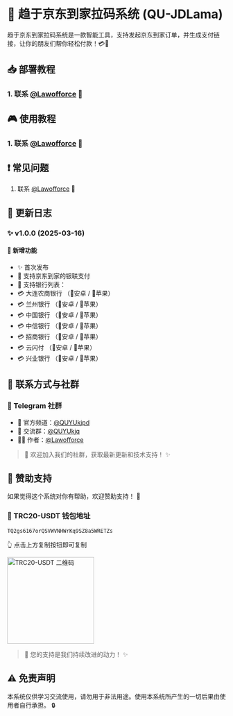 # 🚀 趋于京东到家拉码系统 (QU-JDLama)

趋于京东到家拉码系统是一款智能工具，支持发起京东到家订单，并生成支付链接，让你的朋友们帮你轻松付款！💳🚀

## 📥 部署教程
### 1. 联系 [@Lawofforce](https://t.me/Lawofforce) 🔧

## 🎮 使用教程
### 1. 联系 [@Lawofforce](https://t.me/Lawofforce) 📱

## ❗ 常见问题
1. 联系 [@Lawofforce](https://t.me/Lawofforce) 💬

## 📝 更新日志
### ✨ v1.0.0 (2025-03-16)
#### 🌟 新增功能
- ✨ 首次发布
- 🚀 支持京东到家的银联支付
- 🏦 支持银行列表：
- 💳 大连农商银行 （📱安卓 / 🍏苹果）
- 💳 兰州银行 （📱安卓 / 🍏苹果）
- 💳 中国银行 （📱安卓 / 🍏苹果）
- 💳 中信银行 （📱安卓 / 🍏苹果）
- 💳 招商银行 （📱安卓 / 🍏苹果）
- 💳 云闪付 （📱安卓 / 🍏苹果）
- 💳 兴业银行 （📱安卓 / 🍏苹果）

## 🤝 联系方式与社群

### 📱 Telegram 社群
- 📢 官方频道：[@QUYUkjpd](https://t.me/QUYUkjpd)
- 👥 交流群：[@QUYUkjq](https://t.me/QUYUkjq)
- 👨‍💻 作者：[@Lawofforce](https://t.me/Lawofforce)

> 💫 欢迎加入我们的社群，获取最新更新和技术支持！ ✨

## 💝 赞助支持

如果觉得这个系统对你有帮助，欢迎赞助支持！ 🙏

### 💎 TRC20-USDT 钱包地址
```
TQ2gs6167orQSVWVNHWrKq9SZ8a5WRETZs

```
👆 点击上方复制按钮即可复制

<img src="https://api.qrserver.com/v1/create-qr-code/?size=200x200&data=TQ2gs6167orQSVWVNHWrKq9SZ8a5WRETZs" alt="TRC20-USDT 二维码" width="200"/>

> 🌟 您的支持是我们持续改进的动力！ ✨

## ⚠️ 免责声明
本系统仅供学习交流使用，请勿用于非法用途。使用本系统所产生的一切后果由使用者自行承担。 🔒
